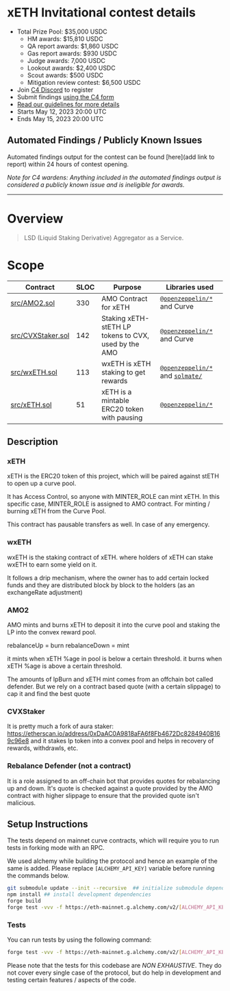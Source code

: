 # xETH Invitational contest details

- Total Prize Pool: $35,000 USDC
  - HM awards: $15,810 USDC
  - QA report awards: $1,860 USDC
  - Gas report awards: $930 USDC
  - Judge awards: 7,000 USDC
  - Lookout awards: $2,400 USDC
  - Scout awards: $500 USDC
  - Mitigation review contest: $6,500 USDC
- Join [C4 Discord](https://discord.gg/code4rena) to register
- Submit findings [using the C4 form](https://code4rena.com/contests/2023-05-xeth-contest/submit)
- [Read our guidelines for more details](https://docs.code4rena.com/roles/wardens)
- Starts May 12, 2023 20:00 UTC
- Ends May 15, 2023 20:00 UTC

## Automated Findings / Publicly Known Issues

Automated findings output for the contest can be found [here](add link to report) within 24 hours of contest opening.

_Note for C4 wardens: Anything included in the automated findings output is considered a publicly known issue and is ineligible for awards._

------

# Overview

> LSD (Liquid Staking Derivative) Aggregator as a Service.

# Scope

| Contract | SLOC | Purpose | Libraries used |  
| ----------- | ----------- | ----------- | ----------- |
| [src/AMO2.sol](src/AMO2.sol) | 330 | AMO Contract for xETH | [`@openzeppelin/*`](https://openzeppelin.com/contracts/) and Curve |
| [src/CVXStaker.sol](src/CVXStaker.sol) | 142 | Staking xETH-stETH LP tokens to CVX, used by the AMO | [`@openzeppelin/*`](https://openzeppelin.com/contracts/) and Curve |
| [src/wxETH.sol](src/wxETH.sol) | 113 | wxETH is xETH staking to get rewards | [`@openzeppelin/*`](https://openzeppelin.com/contracts/) and [`solmate/`](lib/solmate) |
| [src/xETH.sol](src/xETH.sol) | 51 | xETH is a mintable ERC20 token with pausing | [`@openzeppelin/*`](https://openzeppelin.com/contracts/) |


## Description

### xETH

xETH is the ERC20 token of this project, which will be paired against stETH to open up a curve pool.

It has Access Control, so anyone with MINTER_ROLE can mint xETH. In this specific case, MINTER_ROLE is assigned to AMO contract. For minting / burning xETH from the Curve Pool.

This contract has pausable transfers as well. In case of any emergency.

### wxETH

wxETH is the staking contract of xETH. where holders of xETH can stake wxETH to earn some yield on it.

It follows a drip mechanism, where the owner has to add certain locked funds and they are distributed block by block to the holders (as an exchangeRate adjustment)

### AMO2

AMO mints and burns xETH to deposit it into the curve pool and staking the LP into the convex reward pool.

rebalanceUp = burn
rebalanceDown = mint

it mints when xETH %age in pool is below a certain threshold. it burns when xETH %age is above a certain threshold.

The amounts of lpBurn and xETH mint comes from an offchain bot called defender. But we rely on a contract based quote (with a certain slippage) to cap it and find the best quote

### CVXStaker

It is pretty much a fork of aura staker: https://etherscan.io/address/0xDaAC0A9818aFA6f8Fb4672Dc8284940B169c96e8 and it stakes lp token into a convex pool and helps in recovery of rewards, withdrawls, etc.


### Rebalance Defender (not a contract)

It is a role assigned to an off-chain bot that provides quotes for rebalancing up and down. It's quote is checked against a quote provided by the AMO contract with higher slippage to ensure that the provided quote isn't malicious.


## Setup Instructions

The tests depend on mainnet curve contracts, which will require you to run tests in forking mode with an RPC.

We used alchemy while building the protocol and hence an example of the same is added. Please replace `[ALCHEMY_API_KEY]` variable before running the commands below. 

```bash
git submodule update --init --recursive  ## initialize submodule dependencies
npm install ## install development dependencies
forge build
forge test -vvv -f https://eth-mainnet.g.alchemy.com/v2/[ALCHEMY_API_KEY]
```

### Tests

You can run tests by using the following command:

```bash
forge test -vvv -f https://eth-mainnet.g.alchemy.com/v2/[ALCHEMY_API_KEY]
```

Please note that the tests for this codebase are _NON EXHAUSTIVE_. They do not cover every single case of the protocol, but do help in development and testing certain features / aspects of the code.
